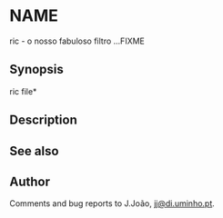 # NAME

ric - o nosso fabuloso filtro ...FIXME

## Synopsis

   ric file*

## Description

## See also

## Author

Comments and bug reports to J.João, jj@di.uminho.pt.

